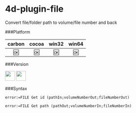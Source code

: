 # 4d-plugin-file
Convert file/folder path to volume/file number and back

###Platform

| carbon | cocoa | win32 | win64 |
|:------:|:-----:|:---------:|:---------:|
|🆗|🆗|🆗|🆗|

###Version

<img src="https://cloud.githubusercontent.com/assets/1725068/18940649/21945000-8645-11e6-86ed-4a0f800e5a73.png" width="32" height="32" /> <img src="https://cloud.githubusercontent.com/assets/1725068/18940648/2192ddba-8645-11e6-864d-6d5692d55717.png" width="32" height="32" />

###Syntax

```
error:=FILE Get id (pathIn;volumeNumberOut;fileNumberOut)
```

```
error:=FILE Get path (pathOut;volumeNumberIn;fileNumberIn)
```
